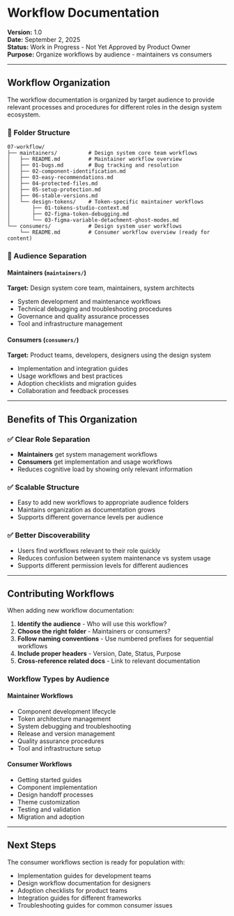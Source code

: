 # Workflow Documentation
**Version:** 1.0  
**Date:** September 2, 2025  
**Status:** Work in Progress - Not Yet Approved by Product Owner  
**Purpose:** Organize workflows by audience - maintainers vs consumers

---

## Workflow Organization

The workflow documentation is organized by target audience to provide relevant processes and procedures for different roles in the design system ecosystem.

### 📁 Folder Structure

```
07-workflow/
├── maintainers/          # Design system core team workflows
│   ├── README.md         # Maintainer workflow overview
│   ├── 01-bugs.md        # Bug tracking and resolution
│   ├── 02-component-identification.md
│   ├── 03-easy-recommendations.md
│   ├── 04-protected-files.md
│   ├── 05-setup-protection.md
│   ├── 06-stable-versions.md
│   └── design-tokens/    # Token-specific maintainer workflows
│       ├── 01-tokens-studio-context.md
│       ├── 02-figma-token-debugging.md
│       └── 03-figma-variable-detachment-ghost-modes.md
└── consumers/            # Design system user workflows
    └── README.md         # Consumer workflow overview (ready for content)
```

### 👥 Audience Separation

#### Maintainers (`maintainers/`)
**Target:** Design system core team, maintainers, system architects
- System development and maintenance workflows
- Technical debugging and troubleshooting procedures  
- Governance and quality assurance processes
- Tool and infrastructure management

#### Consumers (`consumers/`)  
**Target:** Product teams, developers, designers using the design system
- Implementation and integration guides
- Usage workflows and best practices
- Adoption checklists and migration guides
- Collaboration and feedback processes

---

## Benefits of This Organization

### ✅ Clear Role Separation
- **Maintainers** get system management workflows
- **Consumers** get implementation and usage workflows
- Reduces cognitive load by showing only relevant information

### ✅ Scalable Structure
- Easy to add new workflows to appropriate audience folders
- Maintains organization as documentation grows
- Supports different governance levels per audience

### ✅ Better Discoverability
- Users find workflows relevant to their role quickly
- Reduces confusion between system maintenance vs system usage
- Supports different permission levels for different audiences

---

## Contributing Workflows

When adding new workflow documentation:

1. **Identify the audience** - Who will use this workflow?
2. **Choose the right folder** - Maintainers or consumers?
3. **Follow naming conventions** - Use numbered prefixes for sequential workflows
4. **Include proper headers** - Version, Date, Status, Purpose
5. **Cross-reference related docs** - Link to relevant documentation

### Workflow Types by Audience

#### Maintainer Workflows
- Component development lifecycle
- Token architecture management  
- System debugging and troubleshooting
- Release and version management
- Quality assurance procedures
- Tool and infrastructure setup

#### Consumer Workflows  
- Getting started guides
- Component implementation
- Design handoff processes
- Theme customization
- Testing and validation
- Migration and adoption

---

## Next Steps

The consumer workflows section is ready for population with:
- Implementation guides for development teams
- Design workflow documentation for designers
- Adoption checklists for product teams
- Integration guides for different frameworks
- Troubleshooting guides for common consumer issues
